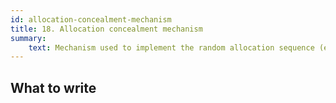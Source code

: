 ```yaml
---
id: allocation-concealment-mechanism
title: 18. Allocation concealment mechanism
summary:
    text: Mechanism used to implement the random allocation sequence (eg, central computer/telephone; sequentially numbered, opaque, sealed containers), describing any steps to conceal the sequence until interventions were assigned.
---
```


## What to write

